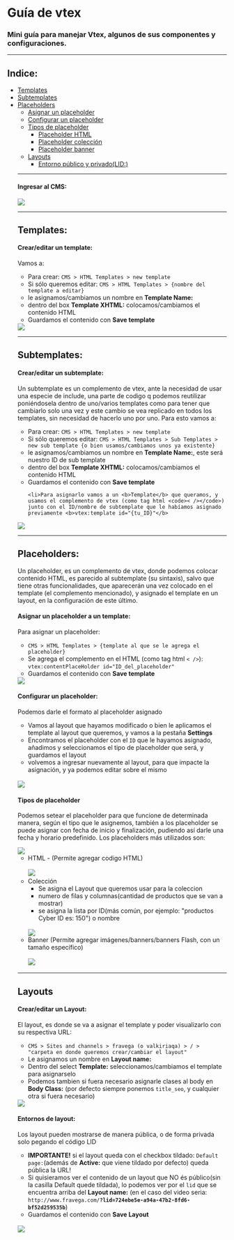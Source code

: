 # Guía de vtex
<h3>
  Mini guía para manejar Vtex, algunos de sus componentes y configuraciones.
</h3>

<hr>

<h2>Indice:</h2>
<ul>
  <li><a href="#templates">Templates</a></li>
  <li><a href="#subtemplates">Subtemplates</a></li>
  <li>
    <a href="#placeholders">Placeholders</a>
    <ul>
      <li><a href="#asignarplaceholder">Asignar un placeholder</a></li>
      <li><a href="#configurarplaceholder">Configurar un placeholder</a></li>
      <li>
        <a href="#typesplaceholder">Tipos de placeholder</a>
        <ul>
          <li><a href="#placeholder-html">Placeholder HTML</a></li>
          <li><a href="#placeholder-coleccion">Placeholder colección</a></li>
          <li><a href="#placeholder-banner">Placeholder banner</a></li>
        </ul>
      </li>
      </lu>
  </li>
  <li>
    <a href="#layouts">Layouts</a>
    <ul>
      <li><a href="#entornos">Entorno público y privado(LID:)</a></li>
    </ul>
  </li>
  </ul>

  <hr />

  <h4>Ingresar al CMS:</h4>
  <img src="https://github.com/fravega/vtex-tutorial/blob/master/images/go-to-cms.gif" />

  <hr>

  <h2 id="templates">Templates:</h2>

  <h4>Crear/editar un template:</h4>

  <p>Vamos a: </p>
  <ul>
    <li>Para crear: <code>CMS > HTML Templates > new template</b></code></li>
    <li>Si sólo queremos editar: <code>CMS > HTML Templates > {nombre del template a editar}</b></code></li>
    <li>le asignamos/cambiamos un nombre en <b>Template Name:</b></li>
    <li>dentro del box <b>Template XHTML:</b> colocamos/cambiamos el contenido HTML</li>
    <li>Guardamos el contenido con <b>Save template</b></li>
  </ul>

  <img src="https://github.com/fravega/vtex-tutorial/blob/master/images/create-new-template.gif" />

  <hr>

  <h2 id="subtemplates">Subtemplates:</h2>

  <h4>Crear/editar un subtemplate:</h4>

  <p>Un subtemplate es un complemento de vtex, ante la necesidad de usar una especie de include, una parte de codigo q podemos reutilizar poniéndosela dentro de uno/varios templates como para tener que cambiarlo solo una vez y este cambio se vea replicado
    en todos los templates, sin necesidad de hacerlo uno por uno. Para esto vamos a: </p>
  <ul>
    <li>Para crear: <code>CMS > HTML Templates > new template</b></code></li>
    <li>Si sólo queremos editar: <code>CMS > HTML Templates > Sub Templates > new sub template {o bien usamos/cambiamos unos ya existente}</b></code></li>
    <li>le asignamos/cambiamos un nombre en <b>Template Name:</b>, este será nuestro ID de sub template</li>
    <li>dentro del box <b>Template XHTML:</b> colocamos/cambiamos el contenido HTML</li>
    <li>Guardamos el contenido con <b>Save template</b></li>

    <li>Para asignarlo vamos a un <b>Template</b> que queramos, y usamos el complemento de vtex (como tag html <code>< /></code>) junto con el ID/nombre de subtemplate que le habíamos asignado previamente <b>vtex:template id="{tu_ID}"</b>
  </ul>

  <img src="https://github.com/fravega/vtex-tutorial/blob/master/images/create-new-subtemplate.gif" />

  <hr>

  <h2 id="placeholders">Placeholders:</h2>

  <p>Un placeholder, es un complemento de vtex, donde podemos colocar contenido HTML, es parecido al subtemplate (su sintaxis), salvo que tiene otras funcionalidades, que aparecerán una vez colocado en el template (el complemento mencionado), y asignado
    el template en un layout, en la configuración de este último.</p>

  <h4 id="asignarplaceholder">Asignar un placeholder a un template:</h4>

  <p>Para asignar un placeholder: </p>
  <ul>
    <li><code>CMS > HTML Templates > {template al que se le agrega el placeholder}</b></code></li>
    <li>Se agrega el complemento en el HTML (como tag html <code>< /></code>): <code>vtex:contentPlaceHolder id="ID_del_placeholder"</code></li>
    <li>Guardamos el contenido con <b>Save template</b></li>
  </ul>

  <img src="https://github.com/fravega/vtex-tutorial/blob/master/images/add-placeholder.png" />

  <h4 id="configurarplaceholder">Configurar un placeholder:</h4>

  <p>Podemos darle el formato al placeholder asignado</p>
  <ul>
    <li>Vamos al layout que hayamos modificado o bien le aplicamos el template al layout que queremos, y vamos a la pestaña <b>Settings</b></li>
    <li>Encontramos el placeholder con el <code>ID</code> que le hayamos asignado, añadimos y seleccionamos el tipo de placeholder que será, y guardamos el layout</li>
    <li>volvemos a ingresar nuevamente al layout, para que impacte la asignación, y ya podemos editar sobre el mismo</li>
  </ul>

  <br>
  <img src="https://github.com/fravega/vtex-tutorial/blob/master/images/create-new-placeholder.gif" />

  <h4 id="typesplaceholder">Tipos de placeholder</h4>
  <p>
    Podemos setear el placeholder para que funcione de determinada manera, según el tipo que le asignemos, también a los placeholder se puede asignar con fecha de inicio y finalización, pudiendo así darle una fecha y horario predefinido. Los placeholders
    más utilizados son:
  </p>

  <img src="https://github.com/fravega/vtex-tutorial/blob/master/images/types-placeholder.png" />

  <ul>
    <li id="placeholder-html">
      HTML - (Permite agregar codigo HTML) <br><br>
      <img src="https://github.com/fravega/vtex-tutorial/blob/master/images/placeholder-html.gif" />
    </li>
    <li id="placeholder-coleccion">
      Colección
      <ul>
        <li>Se asigna el Layout que queremos usar para la coleccion</li>
        <li>numero de filas y columnas(cantidad de productos que se van a mostrar)</li>
        <li>se asigna la lista por ID(más común, por ejemplo: "productos Cyber ID es: 150") o nombre</li>
      </ul>
      <br>
      <img src="https://github.com/fravega/vtex-tutorial/blob/master/images/placeholder-coleccion.gif" />
    </li>
    <li id="placeholder-banner">
      Banner (Permite agregar imágenes/banners/banners Flash, con un tamaño específico)
      <br><br>
      <img src="https://github.com/fravega/vtex-tutorial/blob/master/images/placeholder-banner.gif" />
    </li>
  </ul>

  <hr>

  <h2 id="layouts">Layouts</h2>

  <h4>Crear/editar un Layout:</h4>

  <p>El layout, es donde se va a asignar el template y poder visualizarlo con su respectiva URL:</p>
  <ul>
    <li><code>CMS > Sites and channels > fravega (o valkiriaqa) > / > "carpeta en donde queremos crear/cambiar el layout" </b></code></li>
    <li>Le asignamos un nombre en <b>Layout name:</b></li>
    <li>Dentro del select <b>Template:</b> seleccionamos/cambiamos el template para asignarselo</li>
    <li>Podemos tambien si fuera necesario asignarle clases al body en <b>Body Class:</b> (por defecto siempre ponemos <code>title_seo</code>, y cualquier otra si fuera necesario)</li>
  </ul>

  <img src="https://github.com/fravega/vtex-tutorial/blob/master/images/create-new-layout.gif" />

  <h4 id="entornos">
  Entornos de layout:
</h4>

  <p>Los layout pueden mostrarse de manera pública, o de forma privada solo pegando el código LID</p>

  <ul>
    <li><b>IMPORTANTE!</b> si el layout queda con el checkbox tildado: <code>Default page:</code>(además de <b>Active:</b> que viene tildado por defecto) queda pública la URL! </li>
    <li>Si quisieramos ver el contenido de un layout que NO és público(sin la casilla Default quede tildada), lo podemos ver por el <code>lid</code> que se encuentra arriba del <b>Layout name:</b> (en el caso del video seria: <code>http://www.fravega.com/<b>?lid=724ebe5e-a94a-47b2-8fd6-bf52d259535b</b></code>)
      <li>Guardamos el contenido con <b>Save Layout</b></li>
  </ul>
  <br>

  <img src="https://github.com/fravega/vtex-tutorial/blob/master/images/show-lid.png" />

